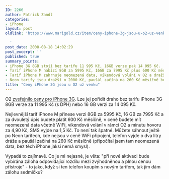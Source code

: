 ```yaml
---
ID: 2266
author: Patrick Zandl
categories:
- iPhone
layout: post
oldlink: 'https://www.marigold.cz/item/ceny-iphone-3g-jsou-u-o2-uz-venku

  '
post_date: 2008-08-18 14:02:29
post_excerpt: ''
published: true
summary_points:
- iPhone 3G 8GB stojí bez tarifu 11 995 Kč, 16GB verze pak 14 095 Kč.
- Tarif iPhone M nabízí 8GB za 5995 Kč, 16GB za 7995 Kč plus 600 Kč měsíčně.
- Tarif iPhone M zahrnuje neomezená data, víkendová volání v O2 a dražší hovory.
- Neon tarify jsou dražší o 2000 Kč, paušál začíná na 260 Kč měsíčně bez WiFi.
title: "Ceny iPhone 3G jsou u O2 už venku"
---
```


O2 <a href="http://www.cz.o2.com/osobni/cz/telefony_a_zarizeni/iphone/prices.html?page=info">zveřejnilo ceny pro iPhone 3G</a>. Lze jej pořídit draho bez tarifu iPhone 3G 8GB verze za 11 995 Kč (s DPH) nebo 16 GB verzi za 14 095 Kč. 

Nejlevnější tarif iPhone M přinese verzi 8GB za 5995 Kč, 16 GB za 7995 Kč a za dvouletý úpis budete platit 600 Kč měsíčně, v ceně budete mít neomezená data včetně WiFi, víkendová volání v rámci O2 a minutu hovoru za 4,90 Kč, SMS vyjde na 1,5 Kč. To není tak špatné. Můžete sáhnout ještě po Neon tarifech, kde nejsou v ceně WiFi připojení, telefon vyjde o dva litry dráže a paušál začíná na 260 Kč měsíčně (připočítal jsem tam neomezená data, bez těch iPhone jaksi nemá smysl). 

Vypadá to zajímavě. Co je mi nejasné, je věta: "při nové aktivaci bude vybírána záloha odpovídající rozdílu mezi zvýhodněnou a plnou cenou přístroje" - to jako, když si ten telefon koupím s novým tarifem, tak jim dám zálohu sedmičku?